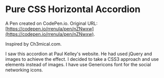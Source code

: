 # Pure CSS Horizontal Accordion

A Pen created on CodePen.io. Original URL: [https://codepen.io/rrenula/pen/nZNwxw](https://codepen.io/rrenula/pen/nZNwxw).

Inspired by Ch3mical.com.

I saw this accordion at Paul Kelley's website. He had used jQuery and images to achieve the effect. I decided to take a CSS3 approach and use elements instead of images. I have use Genericons font for the social networking icons.